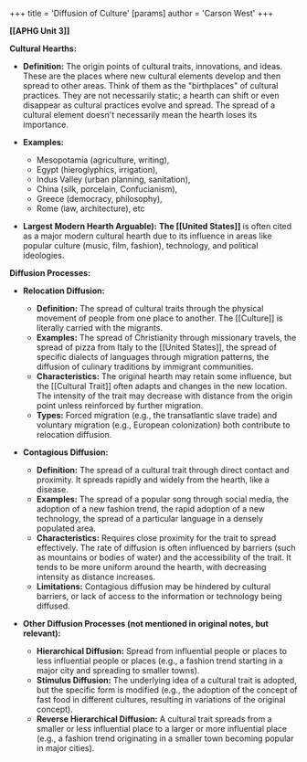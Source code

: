 +++
 title = 'Diffusion of Culture'
[params]
	author = 'Carson West'
+++

**[[APHG Unit 3]]**

**Cultural Hearths:**

*   **Definition:**  The origin points of cultural traits, innovations, and ideas. These are the places where new cultural elements develop and then spread to other areas.  Think of them as the "birthplaces" of cultural practices.  They are not necessarily static; a hearth can shift or even disappear as cultural practices evolve and spread.  The spread of a cultural element doesn't necessarily mean the hearth loses its importance.

*   **Examples:**  
	* Mesopotamia (agriculture, writing), 
	* Egypt (hieroglyphics, irrigation), 
	* Indus Valley (urban planning, sanitation), 
	* China (silk, porcelain, Confucianism), 
	* Greece (democracy, philosophy), 
	* Rome (law, architecture), etc
*   **Largest Modern Hearth Arguable):** **The [[United States]]** is often cited as a major modern cultural hearth due to its influence in areas like popular culture (music, film, fashion), technology, and political ideologies.

**Diffusion Processes:**

*   **Relocation Diffusion:**
    *   **Definition:** The spread of cultural traits through the physical movement of people from one place to another.  The [[Culture]] is literally carried with the migrants.
    *   **Examples:**  The spread of Christianity through missionary travels, the spread of pizza from Italy to the [[United States]], the spread of specific dialects of languages through migration patterns, the diffusion of culinary traditions by immigrant communities.
    *   **Characteristics:**  The original hearth may retain some influence, but the [[Cultural Trait]] often adapts and changes in the new location. The intensity of the trait may decrease with distance from the origin point unless reinforced by further migration.
    *   **Types:**  Forced migration (e.g., the transatlantic slave trade) and voluntary migration (e.g., European colonization) both contribute to relocation diffusion.

*   **Contagious Diffusion:**
    *   **Definition:** The spread of a cultural trait through direct contact and proximity.  It spreads rapidly and widely from the hearth, like a disease.
    *   **Examples:**  The spread of a popular song through social media, the adoption of a new fashion trend, the rapid adoption of a new technology, the spread of a particular language in a densely populated area.
    *   **Characteristics:**  Requires close proximity for the trait to spread effectively.  The rate of diffusion is often influenced by barriers (such as mountains or bodies of water) and the accessibility of the trait.  It tends to be more uniform around the hearth, with decreasing intensity as distance increases.
    *   **Limitations:**  Contagious diffusion may be hindered by cultural barriers, or lack of access to the information or technology being diffused.

*   **Other Diffusion Processes (not mentioned in original notes, but relevant):**
    *   **Hierarchical Diffusion:**  Spread from influential people or places to less influential people or places (e.g., a fashion trend starting in a major city and spreading to smaller towns).
    *   **Stimulus Diffusion:**  The underlying idea of a cultural trait is adopted, but the specific form is modified (e.g., the adoption of the concept of fast food in different cultures, resulting in variations of the original concept).
    *   **Reverse Hierarchical Diffusion:** A cultural trait spreads from a smaller or less influential place to a larger or more influential place (e.g., a fashion trend originating in a smaller town becoming popular in major cities).

